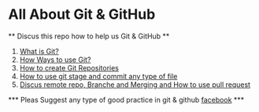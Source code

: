 # All About Git & GitHub

** Discus this repo how to help us Git & GitHub **

1. [What is Git?](https://github.com/nodeAriful/assignment-01-Git/blob/main/Git.txt)
2. [How Ways to use Git?](https://github.com/nodeAriful/assignment-01-Git/blob/main/Use-Git.txt)
3. [How to create Git Repositories ](https://github.com/nodeAriful/assignment-01-Git/blob/main/Git-Repo.txt)
4. [How to use git stage and commit any type of file](https://github.com/nodeAriful/assignment-01-Git/blob/main/Stage-Commit.txt)
5. [Discus remote repo, Branche and Merging and How to use pull request](https://github.com/nodeAriful/assignment-01-Git/blob/main/remote-repo.txt)

*** Pleas Suggest any type of good practice in git  & github [facebook](https://www.facebook.com/reactwebdevelopments) ***   
